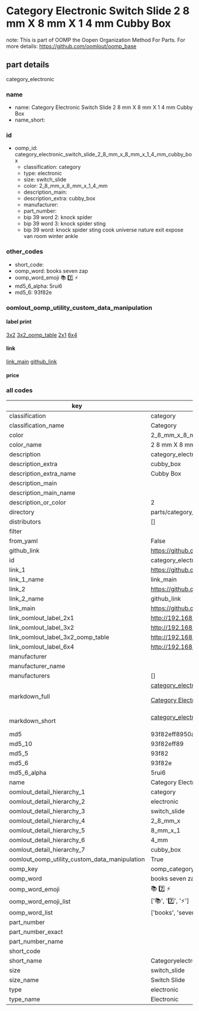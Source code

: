 # Category Electronic Switch Slide 2 8 mm X 8 mm X 1 4 mm Cubby Box  

note: This is part of OOMP the Oopen Organization Method For Parts. For more details: https://github.com/oomlout/oomp_base

##  part details



category_electronic

### name
* name: Category Electronic Switch Slide 2 8 mm X 8 mm X 1 4 mm Cubby Box
* name_short: 
### id
* oomp_id: category_electronic_switch_slide_2_8_mm_x_8_mm_x_1_4_mm_cubby_box
  * classification: category
  * type: electronic
  * size: switch_slide
  * color: 2_8_mm_x_8_mm_x_1_4_mm
  * description_main: 
  * description_extra: cubby_box
  * manufacturer: 
  * part_number: 
  * bip 39 word 2: knock spider
  * bip 39 word 3: knock spider sting
  * bip 39 word: knock spider sting cook universe nature exit expose van room winter ankle

### other_codes
* short_code: 
* oomp_word: books seven zap
* oomp_word_emoji :books: :seven: :zap:
* md5_6_alpha: 5rui6
* md5_6: 93f82e






### oomlout_oomp_utility_custom_data_manipulation
#### label print
[3x2](http://192.168.1.245:1112/?label=oomp%205rui6)
[3x2_oomp_table](http://192.168.1.107:1112/?label=oomp%205rui6)
[2x1](http://192.168.1.242:1112/?label=oomp%205rui6)
[6x4](http://192.168.1.55:1112/?label=oomp%205rui6)    

#### link

[link_main](https://github.com/oomlout/oomlout_oomp_current_version_messy/tree/main/parts/category_electronic_switch_slide_2_8_mm_x_8_mm_x_1_4_mm_cubby_box) [github_link](https://github.com/oomlout/oomlout_oomp_part_src/tree/main/parts/category_electronic_switch_slide_2_8_mm_x_8_mm_x_1_4_mm_cubby_box)                             

#### price







### all codes 
| key | value |  
| --- | --- |  
| classification | category |  
| classification_name | Category |  
| color | 2_8_mm_x_8_mm_x_1_4_mm |  
| color_name | 2 8 mm X 8 mm X 1 4 mm |  
| description | category_electronic |  
| description_extra | cubby_box |  
| description_extra_name | Cubby Box |  
| description_main |  |  
| description_main_name |  |  
| description_or_color | 2  |  
| directory | parts/category_electronic_switch_slide_2_8_mm_x_8_mm_x_1_4_mm_cubby_box |  
| distributors | [] |  
| filter |  |  
| from_yaml | False |  
| github_link | https://github.com/oomlout/oomlout_oomp_part_src/tree/main/parts/category_electronic_switch_slide_2_8_mm_x_8_mm_x_1_4_mm_cubby_box |  
| id | category_electronic_switch_slide_2_8_mm_x_8_mm_x_1_4_mm_cubby_box |  
| link_1 | https://github.com/oomlout/oomlout_oomp_current_version_messy/tree/main/parts/category_electronic_switch_slide_2_8_mm_x_8_mm_x_1_4_mm_cubby_box |  
| link_1_name | link_main |  
| link_2 | https://github.com/oomlout/oomlout_oomp_part_src/tree/main/parts/category_electronic_switch_slide_2_8_mm_x_8_mm_x_1_4_mm_cubby_box |  
| link_2_name | github_link |  
| link_main | https://github.com/oomlout/oomlout_oomp_current_version_messy/tree/main/parts/category_electronic_switch_slide_2_8_mm_x_8_mm_x_1_4_mm_cubby_box |  
| link_oomlout_label_2x1 | http://192.168.1.242:1112/?label=oomp%205rui6 |  
| link_oomlout_label_3x2 | http://192.168.1.245:1112/?label=oomp%205rui6 |  
| link_oomlout_label_3x2_oomp_table | http://192.168.1.107:1112/?label=oomp%205rui6 |  
| link_oomlout_label_6x4 | http://192.168.1.55:1112/?label=oomp%205rui6 |  
| manufacturer |  |  
| manufacturer_name |  |  
| manufacturers | [] |  
| markdown_full | [category_electronic_switch_slide_2_8_mm_x_8_mm_x_1_4_mm_cubby_box](https://github.com/oomlout/oomlout_oomp_current_version_messy/tree/main/parts/category_electronic_switch_slide_2_8_mm_x_8_mm_x_1_4_mm_cubby_box)<br>[](https://github.com/oomlout/oomlout_oomp_current_version_messy/tree/main/parts/category_electronic_switch_slide_2_8_mm_x_8_mm_x_1_4_mm_cubby_box)<br>[Category Electronic Switch Slide 2 8 Mm X 8 Mm X 1 4 Mm Cubby Box](https://github.com/oomlout/oomlout_oomp_current_version_messy/tree/main/parts/category_electronic_switch_slide_2_8_mm_x_8_mm_x_1_4_mm_cubby_box)<br><br> |  
| markdown_short | [category_electronic_switch_slide_2_8_mm_x_8_mm_x_1_4_mm_cubby_box](https://github.com/oomlout/oomlout_oomp_current_version_messy/tree/main/parts/category_electronic_switch_slide_2_8_mm_x_8_mm_x_1_4_mm_cubby_box)<br><br> |  
| md5 | 93f82eff8950a9fe4df6e2fbabf46bde |  
| md5_10 | 93f82eff89 |  
| md5_5 | 93f82 |  
| md5_6 | 93f82e |  
| md5_6_alpha | 5rui6 |  
| name | Category Electronic Switch Slide 2 8 mm X 8 mm X 1 4 mm Cubby Box |  
| oomlout_detail_hierarchy_1 | category |  
| oomlout_detail_hierarchy_2 | electronic |  
| oomlout_detail_hierarchy_3 | switch_slide |  
| oomlout_detail_hierarchy_4 | 2_8_mm_x |  
| oomlout_detail_hierarchy_5 | 8_mm_x_1 |  
| oomlout_detail_hierarchy_6 | 4_mm |  
| oomlout_detail_hierarchy_7 | cubby_box |  
| oomlout_oomp_utility_custom_data_manipulation | True |  
| oomp_key | oomp_category_electronic_switch_slide_2_8_mm_x_8_mm_x_1_4_mm_cubby_box |  
| oomp_word | books seven zap |  
| oomp_word_emoji | :books: :seven: :zap: |  
| oomp_word_emoji_list | [':books:', ':seven:', ':zap:'] |  
| oomp_word_list | ['books', 'seven', 'zap'] |  
| part_number |  |  
| part_number_exact |  |  
| part_number_name |  |  
| short_code |  |  
| short_name | Categoryelectronic |  
| size | switch_slide |  
| size_name | Switch Slide |  
| type | electronic |  
| type_name | Electronic |  
